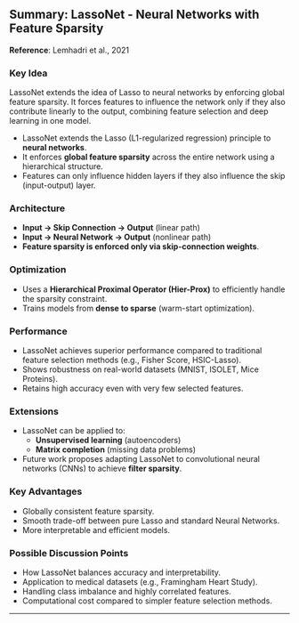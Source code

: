 ## Summary: LassoNet - Neural Networks with Feature Sparsity

**Reference**: Lemhadri et al., 2021

### Key Idea
LassoNet extends the idea of Lasso to neural networks by enforcing global feature sparsity. It forces features to influence the network only if they also contribute linearly to the output, combining feature selection and deep learning in one model.



- LassoNet extends the Lasso (L1-regularized regression) principle to **neural networks**.
- It enforces **global feature sparsity** across the entire network using a hierarchical structure.
- Features can only influence hidden layers if they also influence the skip (input-output) layer.

### Architecture
- **Input → Skip Connection → Output** (linear path)
- **Input → Neural Network → Output** (nonlinear path)
- **Feature sparsity is enforced only via skip-connection weights**.

### Optimization
- Uses a **Hierarchical Proximal Operator (Hier-Prox)** to efficiently handle the sparsity constraint.
- Trains models from **dense to sparse** (warm-start optimization).

### Performance
- LassoNet achieves superior performance compared to traditional feature selection methods (e.g., Fisher Score, HSIC-Lasso).
- Shows robustness on real-world datasets (MNIST, ISOLET, Mice Proteins).
- Retains high accuracy even with very few selected features.

### Extensions
- LassoNet can be applied to:
  - **Unsupervised learning** (autoencoders)
  - **Matrix completion** (missing data problems)
- Future work proposes adapting LassoNet to convolutional neural networks (CNNs) to achieve **filter sparsity**.

### Key Advantages
- Globally consistent feature sparsity.
- Smooth trade-off between pure Lasso and standard Neural Networks.
- More interpretable and efficient models.

### Possible Discussion Points
- How LassoNet balances accuracy and interpretability.
- Application to medical datasets (e.g., Framingham Heart Study).
- Handling class imbalance and highly correlated features.
- Computational cost compared to simpler feature selection methods.

---
